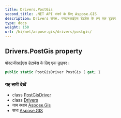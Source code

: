 ```yaml
---
title: Drivers.PostGis
second_title: .NET API संदर्भ के लिए Aspose.GIS
description: Drivers संपत्त. पस्टजआईएस डेटबेस के लए एक ड्रइवर
type: docs
weight: 150
url: /hi/net/aspose.gis/drivers/postgis/
---
```

## Drivers.PostGis property

पोस्टजीआईएस डेटाबेस के लिए एक ड्राइवर।

```csharp
public static PostGisDriver PostGis { get; }
```

### यह सभी देखें

* class [PostGisDriver](../../../aspose.gis.formats.postgis/postgisdriver/)
* class [Drivers](../)
* नाम स्थान [Aspose.Gis](../../drivers/)
* सभा [Aspose.GIS](../../../)


